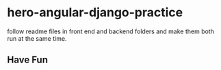 # hero-angular-django-practice

follow readme files in front end and backend folders and make them both run at the same time.

## Have Fun
